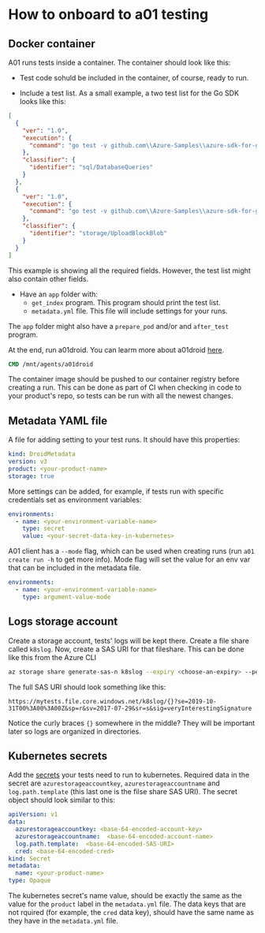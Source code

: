 # How to onboard to a01 testing

## Docker container

A01 runs tests inside a container. The container should look like this:

- Test code sohuld be included in the container, of course, ready to run.

- Include a test list. As a small example, a two test list for the Go SDK looks like this:

``` json
[
  {
    "ver": "1.0",
    "execution": {
      "command": "go test -v github.com\\Azure-Samples\\azure-sdk-for-go-samples\\sql -run ^ExampleDatabaseQueries$"
    },
    "classifier": {
      "identifier": "sql/DatabaseQueries"
    }
  },
  {
    "ver": "1.0",
    "execution": {
      "command": "go test -v github.com\\Azure-Samples\\azure-sdk-for-go-samples\\storage -run ^ExampleUploadBlockBlob$"
    },
    "classifier": {
      "identifier": "storage/UploadBlockBlob"
    }
  }
]
```

This example is showing all the required fields. However, the test list might also contain other fields.

- Have an `app` folder with:
  - `get_index` program. This program should print the test list.
  - `metadata.yml` file. This file will include settings for your runs.

The `app` folder might also have a `prepare_pod` and/or and `after_test` program.

At the end, run a01droid. You can learm more about a01droid [here](https://github.com/Azure/adx-automation-agent).

``` dockerfile
CMD /mnt/agents/a01droid
```

The container image should be pushed to our container registry before creating a run. This can be done as part of CI when checking in code to your product's repo, so tests can be run with all the newest changes.

## Metadata YAML file

A file for adding setting to your test runs. It should have this properties:

``` yaml
kind: DroidMetadata
version: v3
product: <your-product-name>
storage: true
```

More settings can be added, for example, if tests run with specific credentials set as environment variables:

``` yaml
environments:
  - name: <your-environment-variable-name>
    type: secret
    value: <your-secret-data-key-in-kubernetes>
```

A01 client has a `--mode` flag, which can be used when creating runs (run `a01 create run -h` to get more info). Mode flag will set the value for an env var that can be included in the metadata file.

``` yaml
environments:
  - name: <your-environment-variable-name>
    type: argument-value-mode
```

## Logs storage account

Create a storage account, tests' logs will be kept there. Create a file share called `k8slog`. Now, create a SAS URI for that fileshare. This can be done like this from the Azure CLI

``` bash
az storage share generate-sas-n k8slog --expiry <choose-an-expiry> --permissions r --account-key <your-storage-account-key> --account-name <your-storage-account-name>
```

The full SAS URI should look something like this:

```
https://mytests.file.core.windows.net/k8slog/{}?se=2019-10-31T00%3A00%3A00Z&sp=r&sv=2017-07-29&sr=s&sig=veryInterestingSignature
```

Notice the curly braces `{}` somewhere in the middle? They will be important later so logs are organized in directories.

## Kubernetes secrets

Add the [secrets](https://kubernetes.io/docs/concepts/configuration/secret/) your tests need to run to kubernetes. Required data in the secret are `azurestorageaccountkey`, `azurestorageaccountname` and `log.path.template` (this last one is the filse share SAS URI). The secret object should look similar to this:

```yaml
apiVersion: v1
data:
  azurestorageaccountkey: <base-64-encoded-account-key>
  azurestorageaccountname:  <base-64-encoded-account-name>
  log.path.template:  <base-64-encoded-SAS-URI>
  cred: <base-64-encoded-cred>
kind: Secret
metadata:
  name: <your-product-name>
type: Opaque
```

The kubernetes secret's name value, should be exactly the same as the value for the `product` label in the `metadata.yml` file. The data keys that are not rquired (for example, the `cred` data key), should have the same name as they have in the `metadata.yml` file.